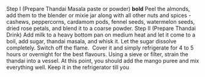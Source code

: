 Step I (Prepare Thandai Masala paste or powder) **bold**
Peel the almonds, add them to the blender or mixie jar along with all other nuts and spices - cashews, peppercorns, cardamom pods, fennel seeds, watermelon seeds, dried rose petals, and blend it to a coarse powder.
Step II (Prepare Thandai Drink)
Add milk to a heavy bottom pan on medium heat and let it come to a boil, add sugar, thandai masala, and whisk it.
Let the sugar dissolve completely. Switch off the flame. 
Cover it and simply refrigerate for 4 to 5 hours or overnight for the best flavours.
Using a sieve or filter, strain the thandai into a vessel.
At this point, you should add the mango puree and mix everything well. Keep it in the refrigerator till you

